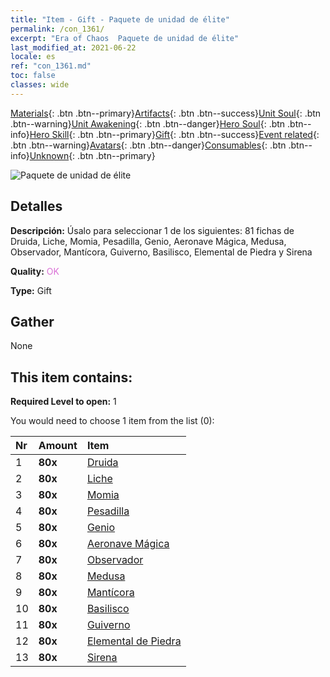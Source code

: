 ```yaml
---
title: "Item - Gift - Paquete de unidad de élite"
permalink: /con_1361/
excerpt: "Era of Chaos  Paquete de unidad de élite"
last_modified_at: 2021-06-22
locale: es
ref: "con_1361.md"
toc: false
classes: wide
---
```

 [Materials](/ItemsES/){: .btn .btn--primary}[Artifacts](/ItemsES/Artifacts/){: .btn .btn--success}[Unit Soul](/ItemsES/UnitSoul/){: .btn .btn--warning}[Unit Awakening](/ItemsES/UnitAwakening/){: .btn .btn--danger}[Hero Soul](/ItemsES/HeroSoul/){: .btn .btn--info}[Hero Skill](/ItemsES/HeroSkill/){: .btn .btn--primary}[Gift](/ItemsES/Gift/){: .btn .btn--success}[Event related](/ItemsES/Events/){: .btn .btn--warning}[Avatars](/ItemsES/Avatars/){: .btn .btn--danger}[Consumables](/ItemsES/Consumables/){: .btn .btn--info}[Unknown](/ItemsES/Unknown/){: .btn .btn--primary}

 ![Paquete de unidad de élite](/images/t/i_907054.png)

## Detalles
 **Descripción:** Úsalo para seleccionar 1 de los siguientes: 81 fichas de Druida, Liche, Momia, Pesadilla, Genio, Aeronave Mágica, Medusa, Observador, Mantícora, Guiverno, Basilisco, Elemental de Piedra y Sirena

 **Quality:** <span style="color: #DA70D6">OK</span>

 **Type:** Gift

## Gather

  None

## This item contains:

 **Required Level to open:** 1

 You would need to choose 1 item from the list (0):

  | Nr | Amount |     Item    |
  |:---|:-------|:------------|
  | 1 |  **80x** | [Druida](/ItemsES/unt_206/) |  | 
  | 2 |  **80x** | [Liche](/ItemsES/unt_212/) |  | 
  | 3 |  **80x** | [Momia](/ItemsES/unt_215/) |  | 
  | 4 |  **80x** | [Pesadilla](/ItemsES/unt_233/) |  | 
  | 5 |  **80x** | [Genio](/ItemsES/unt_239/) |  | 
  | 6 |  **80x** | [Aeronave Mágica](/ItemsES/unt_242/) |  | 
  | 7 |  **80x** | [Observador](/ItemsES/unt_246/) |  | 
  | 8 |  **80x** | [Medusa](/ItemsES/unt_247/) |  | 
  | 9 |  **80x** | [Mantícora](/ItemsES/unt_249/) |  | 
  | 10 |  **80x** | [Basilisco](/ItemsES/unt_256/) |  | 
  | 11 |  **80x** | [Guiverno](/ItemsES/unt_258/) |  | 
  | 12 |  **80x** | [Elemental de Piedra](/ItemsES/unt_266/) |  | 
  | 13 |  **80x** | [Sirena](/ItemsES/unt_277/) |  | 
